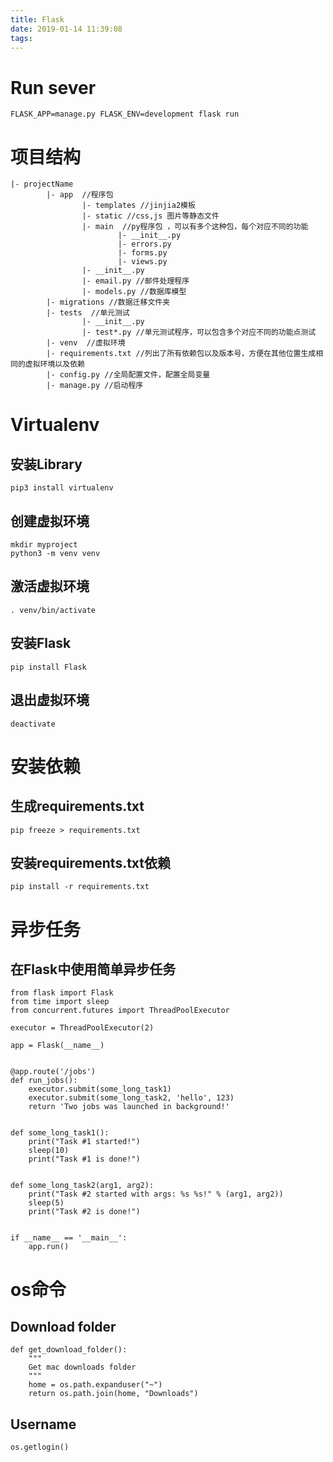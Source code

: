 ```yaml
---
title: Flask
date: 2019-01-14 11:39:08
tags:
---
```

# Run sever
```
FLASK_APP=manage.py FLASK_ENV=development flask run
```

# 项目结构
```
|- projectName   
        |- app  //程序包   
                |- templates //jinjia2模板   
                |- static //css,js 图片等静态文件   
                |- main  //py程序包 ，可以有多个这种包，每个对应不同的功能   
                        |- __init__.py
                        |- errors.py
                        |- forms.py
                        |- views.py
                |- __init__.py
                |- email.py //邮件处理程序
                |- models.py //数据库模型
        |- migrations //数据迁移文件夹
        |- tests  //单元测试
                |- __init__.py
                |- test*.py //单元测试程序，可以包含多个对应不同的功能点测试
        |- venv  //虚拟环境
        |- requirements.txt //列出了所有依赖包以及版本号，方便在其他位置生成相同的虚拟环境以及依赖
        |- config.py //全局配置文件，配置全局变量
        |- manage.py //启动程序
```

# Virtualenv
## 安装Library
`pip3 install virtualenv`

## 创建虚拟环境
`mkdir myproject`  
`python3 -m venv venv`

## 激活虚拟环境
`. venv/bin/activate` 

## 安装Flask
`pip install Flask`
 
## 退出虚拟环境
`deactivate`

# 安装依赖 
## 生成requirements.txt
`pip freeze > requirements.txt`
 
## 安装requirements.txt依赖
`pip install -r requirements.txt`

# 异步任务
## 在Flask中使用简单异步任务
```
from flask import Flask
from time import sleep
from concurrent.futures import ThreadPoolExecutor

executor = ThreadPoolExecutor(2)

app = Flask(__name__)


@app.route('/jobs')
def run_jobs():
    executor.submit(some_long_task1)
    executor.submit(some_long_task2, 'hello', 123)
    return 'Two jobs was launched in background!'


def some_long_task1():
    print("Task #1 started!")
    sleep(10)
    print("Task #1 is done!")


def some_long_task2(arg1, arg2):
    print("Task #2 started with args: %s %s!" % (arg1, arg2))
    sleep(5)
    print("Task #2 is done!")


if __name__ == '__main__':
    app.run()
```


# os命令
## Download folder
```
def get_download_folder():
    """
    Get mac downloads folder
    """
    home = os.path.expanduser("~")
    return os.path.join(home, "Downloads")
```

## Username
`os.getlogin()`
